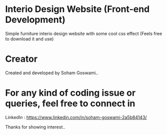 # Interio Design Website (Front-end Development)
Simple furniture interio design website with some cool css effect
(Feels free to download it and use)

# Creator
Created and developed by Soham Goswami..

# For any kind of coding issue or queries, feel free to connect in
LinkedIn : https://www.linkedin.com/in/soham-goswami-2a5b84143/

Thanks for showing interest..

